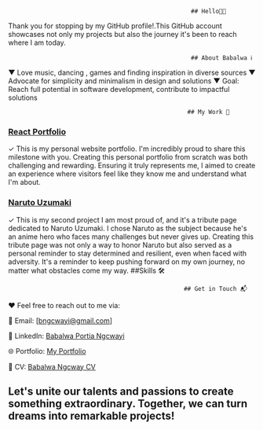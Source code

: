                                                         ## Hello👋🏽

Thank you for stopping by my GitHub profile!.This GitHub account showcases not only my projects but also the journey it's been to reach where I am today.

                                                        ## About Babalwa ℹ️
▼ Love music, dancing , games and  finding inspiration in diverse sources
▼ Advocate for simplicity and minimalism in design and solutions
▼ Goal: Reach full potential in software development, contribute to impactful solutions

                                                       ## My Work 💼

### [React Portfolio](https://projectv4-51f3d.firebaseapp.com/)

✓ This is my personal website portfolio. I'm incredibly proud to share this milestone with you. Creating this personal portfolio from scratch was both challenging and rewarding. Ensuring it truly represents me, I aimed to create an experience where visitors feel like they know me and understand what I'm about.

### [Naruto Uzumaki](https://snazzy-froyo-38dcc6.netlify.app/)

✓ This is my second project I am most proud of, and it's a tribute page dedicated to Naruto Uzumaki. I chose Naruto as the subject because he's an anime hero who faces many challenges but never gives up. Creating this tribute page was not only a way to honor Naruto but also served as a personal reminder to stay determined and resilient, even when faced with adversity. It's a reminder to keep pushing forward on my own journey, no matter what obstacles come my way.
                                                      ##Skills 🛠️

                                                      ## Get in Touch 📬

❤ Feel free to reach out to me via:

📧 Email: [bngcwayi@gmail.com]

🔗 LinkedIn: [Babalwa Portia Ngcwayi](https://www.linkedin.com/in/https://www.linkedin.com/in/babalwa-portia-ngcwayi-24618264/)

🌐 Portfolio: [My Portfolio](https://projectv4-51f3d.firebaseapp.com)

 📄 CV: [Babalwa Ngcway CV](https://docs.google.com/document/d/1fQdb_vOnlHScN4x4GzA3l7IHuzggMwqTD7M9LiQaHqY/edit?usp=sharing)

## Let's unite our talents and passions to create something extraordinary. Together, we can turn dreams into remarkable projects!






